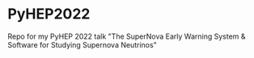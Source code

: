 # PyHEP2022
Repo for my PyHEP 2022 talk "The SuperNova Early Warning System &amp; Software for Studying Supernova Neutrinos"
